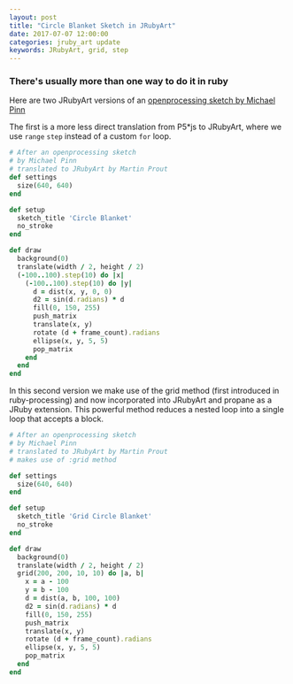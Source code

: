 ```yaml
---
layout: post
title: "Circle Blanket Sketch in JRubyArt"
date: 2017-07-07 12:00:00
categories: jruby_art update
keywords: JRubyArt, grid, step
---
```


### There's usually more than one way to do it in ruby

Here are two JRubyArt versions of an [openprocessing sketch by Michael Pinn][sketch]

The first is a more less direct translation from P5*js to JRubyArt, where we use `range` `step` instead of a custom `for` loop.

```ruby
# After an openprocessing sketch
# by Michael Pinn
# translated to JRubyArt by Martin Prout
def settings
  size(640, 640)
end

def setup
  sketch_title 'Circle Blanket'
  no_stroke
end

def draw
  background(0)
  translate(width / 2, height / 2)
  (-100..100).step(10) do |x|
    (-100..100).step(10) do |y|
      d = dist(x, y, 0, 0)
      d2 = sin(d.radians) * d
      fill(0, 150, 255)
      push_matrix
      translate(x, y)
      rotate (d + frame_count).radians
      ellipse(x, y, 5, 5)
      pop_matrix
    end
  end
end
```

In this second version we make use of the grid method (first introduced in ruby-processing) and now incorporated into JRubyArt and propane as a JRuby extension. This powerful method reduces a nested loop into a single loop that accepts a block.

```ruby
# After an openprocessing sketch
# by Michael Pinn
# translated to JRubyArt by Martin Prout
# makes use of :grid method

def settings
  size(640, 640)
end

def setup
  sketch_title 'Grid Circle Blanket'
  no_stroke
end

def draw
  background(0)
  translate(width / 2, height / 2)
  grid(200, 200, 10, 10) do |a, b|
    x = a - 100
    y = b - 100
    d = dist(a, b, 100, 100)
    d2 = sin(d.radians) * d
    fill(0, 150, 255)
    push_matrix
    translate(x, y)
    rotate (d + frame_count).radians
    ellipse(x, y, 5, 5)
    pop_matrix
  end
end
```

[sketch]:https://www.openprocessing.org/sketch/157801
